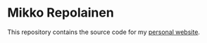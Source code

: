 # Mikko Repolainen
This repository contains the source code for my [personal website](http://mikko.repolainen.fi).
